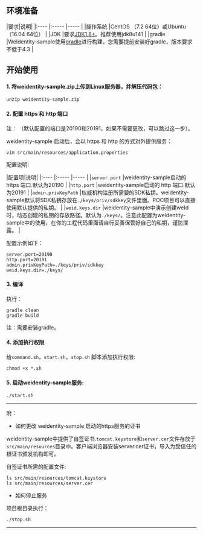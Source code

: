 ## 环境准备

|要求|说明|
|:----  |:----- |----- |
|操作系统  |CentOS （7.2 64位）或Ubuntu（16.04 64位） |
|JDK  |要求[JDK1.8+](https://www.oracle.com/technetwork/java/javase/downloads/jdk8-downloads-2133151.html)。推荐使用jdk8u141 |
|gradle  |WeIdentity-sample使用[gradle](https://gradle.org/)进行构建，您需要提前安装好gradle，版本要求不低于4.3 |

## 开始使用

#### 1. 将weidentity-sample.zip上传到Linux服务器，并解压代码包：

```shell
unzip weidentity-sample.zip
```

#### 2. 配置 https 和 http 端口
注： （默认配置的端口是20190和20191，如果不需要更改，可以跳过这一步）。

weidentity-sample 启动后，会以 https 和 http 的方式对外提供服务：

```shell
vim src/main/resources/application.properties
```

配置说明:

|配置项|说明|
|:----  |:----- |----- |
|`server.port`  |weidentity-sample启动的 https 端口.默认为20190 |
|`http.port`  |weidentity-sample启动的 http 端口.默认为20191 |
|`admin.privKeyPath`  |权威机构注册所需要的SDK私钥。weidentity-sample默认将SDK私钥存放在```./keys/priv/sdkkey```文件里面。POC项目可以直接使用默认提供的私钥。 |
|`weid.keys.dir`  |weidentity-sample中演示创建weId时，动态创建的私钥的存放路径。默认为```./keys/```。注意此配置为weidentity-sample中的使用，在你的工程代码里面请自行妥善保管好自己的私钥，谨防泄露。 |

配置示例如下：

```properties
server.port=20190
http.port=20191
admin.privKeyPath=./keys/priv/sdkkey
weid.keys.dir=./keys/
```


#### 3. 编译

执行：

```shell
gradle clean
gradle build
```

注：需要安装gradle。

#### 4. 添加执行权限

给```command.sh```，```start.sh```，```stop.sh``` 脚本添加执行权限:

```shell
chmod +x *.sh
```


#### 5. 启动weidentity-sample服务:

```shell
./start.sh
```

---

附：

* 如何更改 weidentity-sample 启动的https服务的证书

weidentity-sample中提供了自签证书.```tomcat.keystore```和```server.cer```文件存放于```src/main/resources```目录中。客户端浏览器安装server.cer证书，导入为受信任的根证书颁发机构即可。

自签证书所需的配置文件:

```shell
ls src/main/resources/tomcat.keystore
ls src/main/resources/server.cer
```

* 如何停止服务

项目根目录执行：
```shell
./stop.sh
```

---